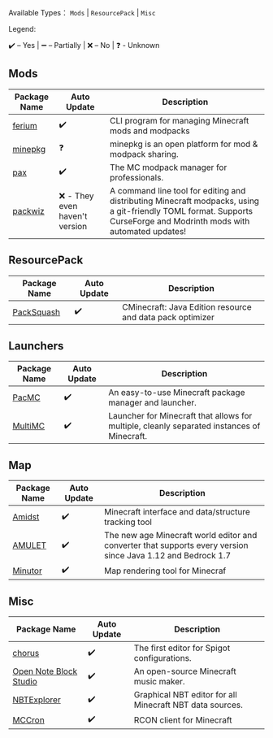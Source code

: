 Available Types：
`Mods` | `ResourcePack` | `Misc`

Legend:

✔️ – Yes | ➖ – Partially | ❌ – No
| ❓ - Unknown
## Mods
| Package Name | Auto Update | Description |
| ----------- | ----------- | ----------- |
| [ferium](https://github.com/gorilla-devs/ferium) | ✔️ | CLI program for managing Minecraft mods and modpacks |
| [minepkg](https://preview.minepkg.io) | ❓ | minepkg is an open platform for mod & modpack sharing.|
| [pax](https://github.com/froehlichA/pax) | ✔️ | The MC modpack manager for professionals. |
| [packwiz](https://github.com/packwiz/packwiz) | ❌ - They even haven't version | A command line tool for editing and distributing Minecraft modpacks, using a git-friendly TOML format. Supports CurseForge and Modrinth mods with automated updates! |

## ResourcePack
| Package Name | Auto Update | Description |
| ----------- | ----------- | ----------- |
| [PackSquash](https://comunidadaylas.github.io/PackSquash) | ✔️ | CMinecraft: Java Edition resource and data pack optimizer |

## Launchers
| Package Name | Auto Update | Description |
| ----------- | ----------- | ----------- |
| [PacMC](https://github.com/jakobkmar/pacmc) | ✔️ | An easy-to-use Minecraft package manager and launcher. |
| [MultiMC](https://multimc.org/) | ✔️ | Launcher for Minecraft that allows for multiple, cleanly separated instances of Minecraft. |


## Map
| Package Name | Auto Update | Description |
| ----------- | ----------- | ----------- |
| [Amidst](https://github.com/toolbox4minecraft/amidst) | ✔️ | Minecraft interface and data/structure tracking tool |
| [AMULET](https://www.amuletmc.com/) | ✔️ | The new age Minecraft world editor and converter that supports every version since Java 1.12 and Bedrock 1.7 |
| [Minutor](http://seancode.com/minutor/) | ✔️ | Map rendering tool for Minecraf |

## Misc
| Package Name | Auto Update | Description |
| ----------- | ----------- | ----------- |
| [chorus](https://chorusmc.org) | ✔️ | The first editor for Spigot configurations. |
| [Open Note Block Studio](https://github.com/OpenNBS/OpenNoteBlockStudio) | ✔️ | An open-source Minecraft music maker. |
| [NBTExplorer](https://github.com/jaquadro/NBTExplorer) | ✔️ | Graphical NBT editor for all Minecraft NBT data sources. |
| [MCCron](https://github.com/Tiiffi/mcrcon) | ✔️ |RCON client for Minecraft |
